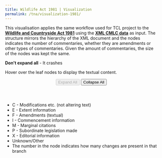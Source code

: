 ```yaml
---
title: Wildlife Act 1981 | Visualization
permalink: /tna/visualization-1981/
---
```


<div class="narrow">
  <p>This visualisation applies the same workflow used for TCL project to the <strong><a href="http://www.legislation.gov.uk/ukpga/1981/69/contents">Wildlife and Countryside Act 1981</a></strong> using the <strong><a href="http://www.legislation.gov.uk/ukpga/1981/69/data.xml">XML CMLC data</a></strong> as input. The structure mirrors the hierarchy of the XML document and the nodes indicates the number of commentaries, whether they are amendments or other types of commentaries. Given the amount of commentaries, the size of the nodes was kept the same.</p>

  <p><strong>Don't expand all</strong> - It crashes</p>
  <p>Hover over the leaf nodes to display the textual content.</p>
  <header>
    <button class="expandAll expand" disabled>Expand All</button>
    <button class="collapseAll collapse">Collapse All</button>
  </header>

  <ul>
    <li><i class="fa fa-circle" style="color: orange;"></i> C - Modifications etc. (not altering text)</li>
    <li><i class="fa fa-circle" style="color: #ffee00;"></i> E - Extent information</li>
    <li><i class="fa fa-circle" style="color: #06d6a0;"></i> F - Amendments (textual)</li>
    <li><i class="fa fa-circle" style="color: #ff0066;"></i> I - Commencement information</li>
    <li><i class="fa fa-circle" style="color: purple;"></i> M - Marginal citations</li>
    <li><i class="fa fa-circle" style="color: #00aaff;"></i> P - Subordinate legislation made</li>
    <li><i class="fa fa-circle" style="color: #334477;"></i> X - Editorial information</li>
    <li><i class="fa fa-circle" style="color: grey;"></i> Unknown/Other</li>
    <li>The number in the node indicates how many changes are present in that branch</li>
  </ul>
</div>

<div id="viz">
</div>
